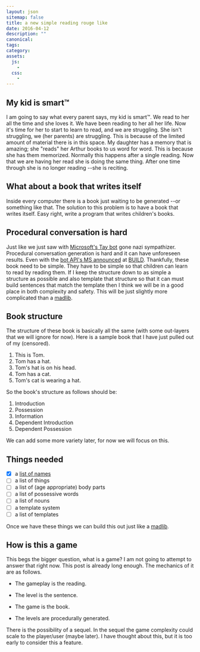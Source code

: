 ```yaml
---
layout: json
sitemap: false
title: a new simple reading rouge like
date: 2016-04-12
description: ""
canonical:
tags:
category:
assets:
  js:
    -
  css:
    -
---
```


## My kid is smart&trade;

I am going to say what every parent says, my kid is smart&trade;. We read to her all the time and she loves it. We have been reading to her all her life. Now it's time for her to start to learn to read, and we are struggling. She isn't struggling, we (her parents) are struggling. This is because of the limited amount of material there is in this space. My daughter has a memory that is amazing; she "reads" her Arthur books to us word for word. This is because she has them memorized. Normally this happens after a single reading. Now that we are having her read she is doing the same thing. After one time through she is no longer reading --she is reciting.

## What about a book that writes itself

Inside every computer there is a book just waiting to be generated --or something like that. The solution to this problem is to have a book that writes itself. Easy right, write a program that writes children's books.

## Procedural conversation is hard

Just like we just saw with [Microsoft's Tay bot](https://en.wikipedia.org/wiki/Tay_(bot)) gone nazi sympathizer. Procedural conversation generation is hard and it can have unforeseen results. Even with the [bot API's MS announced](https://dev.botframework.com/) at [BUILD](https://build.microsoft.com/). Thankfully, these book need to be simple. They have to be simple so that children can learn to read by reading them. If I keep the structure down to as simple a structure as possible and also template that structure so that it can must build sentences that match the template then I think we will be in a good place in both complexity and safety. This will be just slightly more complicated than a [madlib](https://en.wikipedia.org/wiki/Mad_Libs).

## Book structure

The structure of these book is basically all the same (with some out-layers that we will ignore for now). Here is a sample book that I have just pulled out of my <span title="With the subject matter being children's book">(censored)</span>.

1. This is Tom.
1. Tom has a hat.
1. Tom's hat is on his head.
1. Tom has a cat.
1. Tom's cat is wearing a hat.

So the book's structure as follows should be:

1. Introduction
1. Possession
1. Information
1. Dependent Introduction
1. Dependent Possession

We can add some more variety later, for now we will focus on this.

## Things needed

- [x] a [list of names](https://gist.github.com/frob/0628417b66c543f169c5056ea53dfdfe)
- [ ] a list of things
- [ ] a list of (age appropriate) body parts
- [ ] a list of possessive words
- [ ] a list of nouns
- [ ] a template system
- [ ] a list of templates

Once we have these things we can build this out just like a [madlib](https://en.wikipedia.org/wiki/Mad_Libs).

## How is this a game

This begs the bigger question, what is a game? I am not going to attempt to answer that right now. This post is already long enough. The mechanics of it are as follows.

 - The gameplay is the reading.

 - The level is the sentence.

 - The game is the book.

 - The levels are procedurally generated.

There is the possibility of a sequel. In the sequel the game complexity could scale to the player/user (maybe later). I have thought about this, but it is too early to consider this a feature.
